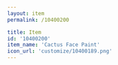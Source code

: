 ```yaml
---
layout: item
permalink: /10400200

title: Item
id: '10400200'
item_name: 'Cactus Face Paint'
icon_url: 'customize/10400189.png'
---
```

